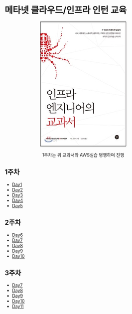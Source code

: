 # 메타넷 클라우드/인프라 인턴 교육

<p align="center"><img src="images/인프라엔지니어교과서.jpg"></p>
<p align="center">1주차는 위 교과서와 AWS실습 병행하며 진행</p>

## 1주차
- [Day1](./docs/Day1.md)
- [Day2](./docs/Day2.md)
- [Day3](./docs/Day3.md)
- [Day4](./docs/Day4.md)
- [Day5](./docs/Day5.md)


## 2주차
- [Day6](./docs/Day6.md)
- [Day7](./docs/Day7.md)
- [Day8](./docs/Day8.md)
- [Day9](./docs/Day9.md)
- [Day10](./docs/Day10.md)


## 3주차
- [Day7](./docs/Day7.md)
- [Day8](./docs/Day8.md)
- [Day9](./docs/Day9.md)
- [Day10](./docs/Day10.md)
- [Day11](./docs/Day11.md)
